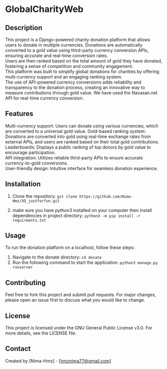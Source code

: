 # GlobalCharityWeb

## Description
This project is a Django-powered charity donation platform that allows users to donate in multiple currencies.
Donations are automatically converted to a gold value using third-party currency conversion APIs, ensuring accurate and real-time conversion rates.
<br>
Users are then ranked based on the total amount of gold they have donated, fostering a sense of competition and community engagement.
<br>
This platform was built to simplify global donations for charities by offering multi-currency support and an engaging ranking system.
<br>
The use of API-powered currency conversions adds reliability and transparency to the donation process, creating an innovative way to measure contributions through gold value.
We have used the Navasan.net API for real-time currency conversion.

## Features
Multi-currency support: Users can donate using various currencies, which are converted to a universal gold value.
Gold-based ranking system: Donations are converted into gold using real-time exchange rates from external APIs, and users are ranked based on their total gold contributions.
<br>
Leaderboards: Displays a public ranking of top donors by gold value to encourage participation.
<br>
API integration: Utilizes reliable third-party APIs to ensure accurate currency-to-gold conversions.
<br>
User-friendly design: Intuitive interface for seamless donation experience.

## Installation
1) Clone the repository:
   ```git clone https://github.com/Nima-Hmz/XO_justforfun.git```

2) make sure you have python3 installed on your computer then install dependencies in project directory:
  ```python3 -m pip install -r requirments.txt```

## Usage
To run the donation platform on a localhost, follow these steps:
<br>
1) Navigate to the donate directory:
```cd donate```
2) Run the following command to start the application:
```python3 manage.py runserver```

## Contributing
Feel free to fork this project and submit pull requests. For major changes, please open an issue first to discuss what you would like to change.

## License
This project is licensed under the GNU General Public License v3.0. For more details, see the LICENSE file.

## Contact
Created by [Nima-Hmz] - [hmznima77@gmail.com]
